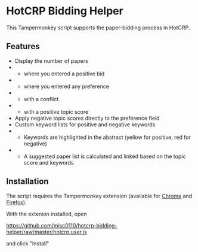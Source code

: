 # HotCRP Bidding Helper

This Tampermonkey script supports the paper-bidding process in HotCRP. 

## Features

* Display the number of papers
* * where you entered a positive bid
* * where you entered any preference
* * with a conflict
* * with a positive topic score
* Apply negative topic scores directly to the preference field
* Custom keyword lists for positive and negative keywords
* * Keywords are highlighted in the abstract (yellow for positive, red for negative)
* * A suggested paper list is calculated and linked based on the topic score and keywords

## Installation

The script requires the Tampermonkey extension (available for [Chrome](https://chrome.google.com/webstore/detail/tampermonkey/dhdgffkkebhmkfjojejmpbldmpobfkfo?hl=en) and [Firefox](https://addons.mozilla.org/en-US/firefox/addon/tampermonkey/)).

With the extenion installed, open 

https://github.com/misc0110/hotcrp-bidding-helper/raw/master/hotcrp.user.js

and click "Install"
